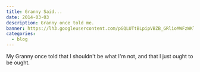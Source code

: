 ```yaml
---
title: Granny Said...
date: 2014-03-03
description: Granny once told me.
banner: https://lh3.googleusercontent.com/pGQLUTtBLpipVBZB_GRlioMWFzWKlteeQ94lMUvz3glBJocYb0504EaAtTSiTPE_VmUbs5ZlgTyAT-p_ruZRR_H7spwij0_TXdf4Szc5TJwok5E6SPcOd8DTq8o-NWs35Lkf4r7hUS5i5yBkACwdzR0aB8CAHV9BO_MoU9fPP-6CAya6lzs8eP3x21zLrkgXxLg33px4ycaac_TAXjQVI26H9-7VeY11CyXify7OMByFb58Z5wjPpNV5Tw-s7XRyk8OE6YClQaohXK_3TOMXiJFdFWHOomx2mG412KJ4iwbRzDHiY8uTgH4GK72BtOscI89XZulOmuw16--5wkmoUS-RR2wDY0HSHwynrI0BXoHguVM-SMgqH8fUeYUdvQc5efuKrXVMbB87eW9oLEfz1_JkHH0FlmJPPJvAaNI8G8GlqCAX4Ls_HMp3qG46jKCiNHcYpY8dd-Pcf47ezL-VnUo9MSB-QqzlyrD6IyZKU4qcn1f73v_pr_tjUSmcyv6u_MVHNv4z-s7fhansYtT_GMYT0IfnrTDePmFKB3qYcUMrciyF7ac4Qy2mY27RgSmX7gjKLiNu93oLNtbRazD7Msxaj4WC6iKVKLUc5kNgGCbRzfq2HlaDZbh4R4LwGwYs=s800
categories:
  - blog
---
```


My Granny once told that I shouldn't be what I'm not, and that I just ought to be ought.
